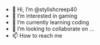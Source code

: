 - 👋 Hi, I’m @stylishcreep40
- 👀 I’m interested in gaming
- 🌱 I’m currently learning coding
- 💞️ I’m looking to collaborate on ...
- 📫 How to reach me 

<!---
stylishcreep40/stylishcreep40 is a ✨ special ✨ repository because its `README.md` (this file) appears on your GitHub profile.
You can click the Preview link to take a look at your changes.
--->
